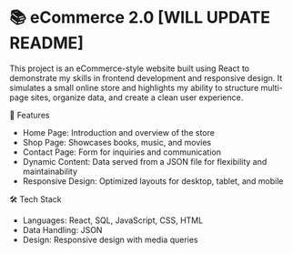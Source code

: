 # 📚 eCommerce 2.0 [WILL UPDATE README]

This project is an eCommerce-style website built using React to demonstrate my skills in frontend development and responsive design. It simulates a small online store and highlights my ability to structure multi-page sites, organize data, and create a clean user experience.

🔑 Features
- Home Page: Introduction and overview of the store
- Shop Page: Showcases books, music, and movies
- Contact Page: Form for inquiries and communication
- Dynamic Content: Data served from a JSON file for flexibility and maintainability
- Responsive Design: Optimized layouts for desktop, tablet, and mobile

🛠️ Tech Stack
- Languages: React, SQL,  JavaScript, CSS, HTML
- Data Handling: JSON
- Design: Responsive design with media queries
